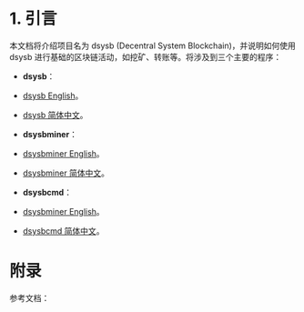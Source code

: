 # 1. 引言

本文档将介绍项目名为 dsysb (Decentral System Blockchain)，并说明如何使用 dsysb 进行基础的区块链活动，如挖矿、转账等。将涉及到三个主要的程序：

- __dsysb__：
- [dsysb English](../en/dsysb.md)。
- [dsysb 简体中文](dsysb.md)。


- __dsysbminer__：
- [dsysbminer English](../en/dsysbminer.md)。
- [dsysbminer 简体中文](dsysbminer.md)。


- __dsysbcmd__：
- [dsysbminer English](../en/dsysbcmd.md)。
- [dsysbcmd 简体中文](dsysbcmd.md)。


# 附录
参考文档：
